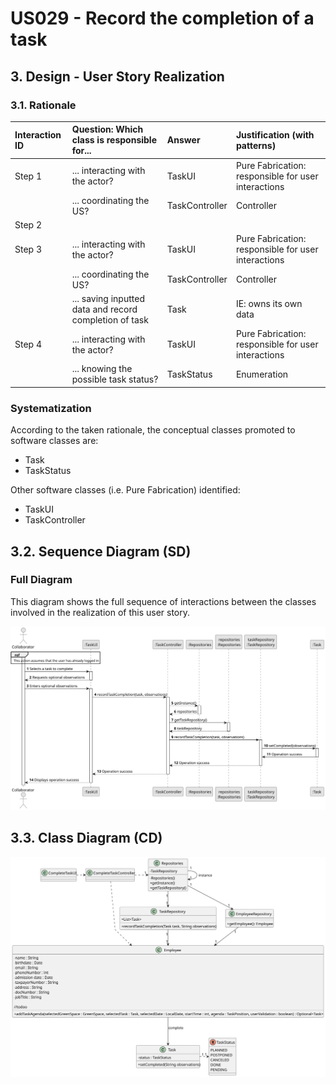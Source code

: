 # US029 - Record the completion of a task

## 3. Design - User Story Realization

### 3.1. Rationale

| Interaction ID | Question: Which class is responsible for...            | Answer         | Justification (with patterns)                       |
|:---------------|:-------------------------------------------------------|:---------------|:----------------------------------------------------|
| Step 1	        | 	... interacting with the actor?                       | TaskUI         | Pure Fabrication: responsible for user interactions |
| 	              | 	... coordinating the US?                              | TaskController | Controller                                          |
| Step 2         |                                                        |                |                                                     |
| Step 3         | ... interacting with the actor?                        | TaskUI         | Pure Fabrication: responsible for user interactions |
|                | ... coordinating the US?                               | TaskController | Controller                                          |
|                | ... saving inputted data and record completion of task | Task           | IE: owns its own data                               |
| Step 4         | ... interacting with the actor?                        | TaskUI         | Pure Fabrication: responsible for user interactions |
|                | ... knowing the possible task status?                  | TaskStatus     | Enumeration                                         |

### Systematization ##

According to the taken rationale, the conceptual classes promoted to software classes are:

* Task
* TaskStatus

Other software classes (i.e. Pure Fabrication) identified:

* TaskUI
* TaskController

## 3.2. Sequence Diagram (SD)

### Full Diagram

This diagram shows the full sequence of interactions between the classes involved in the realization of this user story.

![Sequence Diagram - Full](svg/us029-sequence-diagram-full.svg)

## 3.3. Class Diagram (CD)

![Class Diagram](svg/us029-class-diagram.svg)